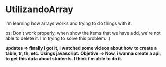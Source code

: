 # UtilizandoArray
i'm learning how arrays works and trying to do things with it.

ps: Don't work properly, when show the items that we have add, we're not able to delete it.
I'm trying to solve this problem. :)

**updates => finally i got it, i watched some videos about how to create a table, tr, th, etc. Usings javascript.**
**Objetive => Now, i wanna create a api, to get this data about students. I think i'm able to do it.**
